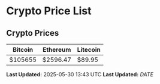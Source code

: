 # Crypto Price List

## Crypto Prices
| Bitcoin | Ethereum | Litecoin |
| ------- | -------- | -------- |
| $105655 | $2596.47 | $89.95 |
**Last Updated:** 2025-05-30 13:43 UTC
**Last Updated:** $DATE$
